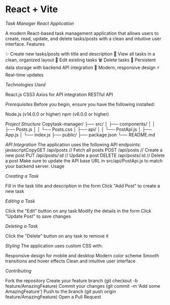 # React + Vite


*Task Manager React Application*

A modern React-based task management application that allows users to create, read, update, and delete tasks/posts with a clean and intuitive user interface.
Features

✨ Create new tasks/posts with title and description
📝 View all tasks in a clean, organized layout
🔄 Edit existing tasks
🗑️ Delete tasks
💾 Persistent data storage with backend API integration
🎨 Modern, responsive design
⚡ Real-time updates

*Technologies Used*

React.js
CSS3
Axios for API integration
RESTful API

*Prerequisites*
Before you begin, ensure you have the following installed:

Node.js (v14.0.0 or higher)
npm (v6.0.0 or higher)

*Project Structure*
Copytask-manager/
├── src/
│   ├── components/
│   │   ├── Posts.js
│   │   └── Posts.css
│   ├── api/
│   │   └── PostApi.js
│   ├── App.js
│   └── index.js
├── public/
├── package.json
└── README.md

*API Integration*
The application uses the following API endpoints:
javascriptCopyGET    /api/posts      // Fetch all posts
POST   /api/posts      // Create a new post
PUT    /api/posts/:id  // Update a post
DELETE /api/posts/:id  // Delete a post
Make sure to update the API base URL in src/api/PostApi.js to match your backend server.
Usage

*Creating a Task*

Fill in the task title and description in the form
Click "Add Post" to create a new task


*Editing a Task*

Click the "Edit" button on any task
Modify the details in the form
Click "Update Post" to save changes


*Deleting a Task*

Click the "Delete" button on any task to remove it



*Styling*
The application uses custom CSS with:

Responsive design for mobile and desktop
Modern color scheme
Smooth transitions and hover effects
Clean and intuitive user interface

*Contributing*

Fork the repository
Create your feature branch (git checkout -b feature/AmazingFeature)
Commit your changes (git commit -m 'Add some AmazingFeature')
Push to the branch (git push origin feature/AmazingFeature)
Open a Pull Request

